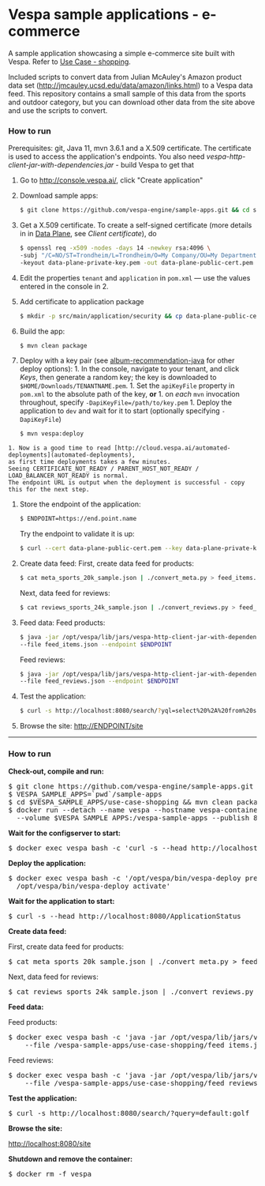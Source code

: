 <!-- Copyright 2019 Oath Inc. Licensed under the terms of the Apache 2.0 license. See LICENSE in the project root. -->

# Vespa sample applications - e-commerce

A sample application showcasing a simple e-commerce site built with Vespa. Refer to [Use Case - shopping](https://docs.vespa.ai/documentation/use-case-shopping.html).

Included scripts to convert data from Julian McAuley's Amazon product data set
(http://jmcauley.ucsd.edu/data/amazon/links.html)
to a Vespa data feed. This repository contains a small sample of this data from
the sports and outdoor category, but you can download other data from the site
above and use the scripts to convert.


### How to run
Prerequisites: git, Java 11, mvn 3.6.1 and a X.509 certificate.
The certificate is used to access the application's endpoints.
You also need _vespa-http-client-jar-with-dependencies.jar_ - build Vespa to get that <!-- ToDo: FIXME -->

1.  Go to http://console.vespa.ai/, click "Create application"

1.  Download sample apps:
     ```sh
     $ git clone https://github.com/vespa-engine/sample-apps.git && cd sample-apps/use-case-shopping
     ```

1.  Get a X.509 certificate. To create a self-signed certificate
(more details in  in [Data Plane](https://cloud.vespa.ai/security-model.html#data-plane), see _Client certificate_), do
    ```sh
    $ openssl req -x509 -nodes -days 14 -newkey rsa:4096 \
    -subj "/C=NO/ST=Trondheim/L=Trondheim/O=My Company/OU=My Department/CN=example.com" \
    -keyout data-plane-private-key.pem -out data-plane-public-cert.pem
    ```

1.  Edit the properties `tenant` and `application` in `pom.xml` — use the values entered in the console in 2. 

1.  Add certificate to application package
    ```sh
    $ mkdir -p src/main/application/security && cp data-plane-public-cert.pem src/main/application/security/clients.pem
    ```

1.  Build the app:
     ```sh
     $ mvn clean package
     ```

 1.  Deploy with a key pair (see [album-recommendation-java](../album-recommendation-java) for other deploy options):
    1. In the console, navigate to your tenant, and click _Keys_, then generate a random key;
the key is downloaded to
       `$HOME/Downloads/TENANTNAME.pem`.
    1. Set the `apiKeyFile` property in `pom.xml` to the absolute path of the key, **or**
    1. on _each_ `mvn` invocation throughout, specify `-DapiKeyFile=/path/to/key.pem`
    1. Deploy the application to `dev` and wait for it to start (optionally specifying `-DapiKeyFile`)
       ```sh
       $ mvn vespa:deploy
       ```
    1. Now is a good time to read [http://cloud.vespa.ai/automated-deployments](automated-deployments),
    as first time deployments takes a few minutes.
    Seeing CERTIFICATE_NOT_READY / PARENT_HOST_NOT_READY / LOAD_BALANCER_NOT_READY is normal.
    The endpoint URL is output when the deployment is successful - copy this for the next step.

1.  Store the endpoint of the application:
    ```sh
    $ ENDPOINT=https://end.point.name
    ```
    Try the endpoint to validate it is up:
    ```sh
    $ curl --cert data-plane-public-cert.pem --key data-plane-private-key.pem $ENDPOINT
    ```

1.  Create data feed:
    First, create data feed for products:
    ```sh
    $ cat meta_sports_20k_sample.json | ./convert_meta.py > feed_items.json
    ```

    Next, data feed for reviews:
    ```sh
    $ cat reviews_sports_24k_sample.json | ./convert_reviews.py > feed_reviews.json
    ```

1.  Feed data:
    Feed products:
    ```sh
    $ java -jar /opt/vespa/lib/jars/vespa-http-client-jar-with-dependencies.jar \
    --file feed_items.json --endpoint $ENDPOINT
    ```

    Feed reviews:
    ```sh
    $ java -jar /opt/vespa/lib/jars/vespa-http-client-jar-with-dependencies.jar \
    --file feed_reviews.json --endpoint $ENDPOINT
    ```

1.  Test the application:
    ```sh
    $ curl -s http://localhost:8080/search/?yql=select%20%2A%20from%20sources%20%2A%20where%20default%20contains%20%22golf%22%3B
    ```

1.  Browse the site:
    [http://ENDPOINT/site](http://ENDPOINT/site)









----
### How to run

**Check-out, compile and run:**

<pre data-test="exec">
$ git clone https://github.com/vespa-engine/sample-apps.git
$ VESPA_SAMPLE_APPS=`pwd`/sample-apps
$ cd $VESPA_SAMPLE_APPS/use-case-shopping &amp;&amp; mvn clean package
$ docker run --detach --name vespa --hostname vespa-container --privileged \
  --volume $VESPA_SAMPLE_APPS:/vespa-sample-apps --publish 8080:8080 vespaengine/vespa
</pre>

**Wait for the configserver to start:**

<pre data-test="exec" data-test-wait-for="200 OK">
$ docker exec vespa bash -c 'curl -s --head http://localhost:19071/ApplicationStatus'
</pre>

**Deploy the application:**

<pre data-test="exec">
$ docker exec vespa bash -c '/opt/vespa/bin/vespa-deploy prepare /vespa-sample-apps/use-case-shopping/target/application.zip && \
  /opt/vespa/bin/vespa-deploy activate'
</pre>

**Wait for the application to start:**

<pre data-test="exec" data-test-wait-for="200 OK">
$ curl -s --head http://localhost:8080/ApplicationStatus
</pre>

**Create data feed:**

First, create data feed for products:

<pre data-test="exec">
$ cat meta_sports_20k_sample.json | ./convert_meta.py > feed_items.json
</pre>

Next, data feed for reviews:

<pre data-test="exec">
$ cat reviews_sports_24k_sample.json | ./convert_reviews.py > feed_reviews.json
</pre>

**Feed data:**

Feed products:

<pre data-test="exec">
$ docker exec vespa bash -c 'java -jar /opt/vespa/lib/jars/vespa-http-client-jar-with-dependencies.jar \
    --file /vespa-sample-apps/use-case-shopping/feed_items.json --host localhost --port 8080'
</pre>

Feed reviews:

<pre data-test="exec">
$ docker exec vespa bash -c 'java -jar /opt/vespa/lib/jars/vespa-http-client-jar-with-dependencies.jar \
    --file /vespa-sample-apps/use-case-shopping/feed_reviews.json --host localhost --port 8080'
</pre>

**Test the application:**

<pre data-test="exec" data-test-assert-contains="id:item:item::">
$ curl -s http://localhost:8080/search/?query=default:golf
</pre>

**Browse the site:**

[http://localhost:8080/site](http://localhost:8080/site)

**Shutdown and remove the container:**
<pre data-test="after">
$ docker rm -f vespa
</pre>




